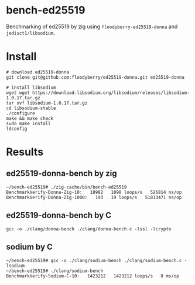 # bench-ed25519
Benchmarking of ed25519 by zig using `floodyberry-ed25519-donna` and `jedisct1/libsodium`.

# Install
```
# download ed25519-donna
git clone git@github.com:floodyberry/ed25519-donna.git ed25519-donna

# install libsodium
wget wget https://download.libsodium.org/libsodium/releases/libsodium-1.0.17.tar.gz
tar xvf libsodium-1.0.17.tar.gz
cd libsodium-stable
./configure
make && make check
sudo make install
ldconfig
```

# Results
## ed25519-donna-bench by zig
```
~/bench-ed25519# ./zig-cache/bin/bench-ed25519
BenchmarkVerify-Donna-Zig-10:   18982   1898 loops/s   526814 ns/op
BenchmarkVerify-Donna-Zig-1000:   193   19 loops/s   51813471 ns/op
```

## ed25519-donna-bench by C
```
gcc -o ./clang/donna-bench ./clang/donna-bench.c -lssl -lcrypto
```

## sodium by C
```
~/bench-ed25519# gcc -o ./clang/sodium-bench ./clang/sodium-bench.c -lsodium
~/bench-ed25519# ./clang/sodium-bench
BenchmarkVerify-Sodium-C-10:   1423212   1423212 loops/s   0 ms/op
```
